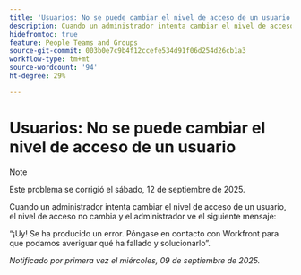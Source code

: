 ```yaml
---
title: 'Usuarios: No se puede cambiar el nivel de acceso de un usuario'
description: Cuando un administrador intenta cambiar el nivel de acceso de un usuario, el nivel de acceso no cambia y el administrador ve un mensaje de error.
hidefromtoc: true
feature: People Teams and Groups
source-git-commit: 003b0e7c9b4f12ccefe534d91f06d254d26cb1a3
workflow-type: tm+mt
source-wordcount: '94'
ht-degree: 29%

---
```



# Usuarios: No se puede cambiar el nivel de acceso de un usuario

>[!NOTE]
>
>Este problema se corrigió el sábado, 12 de septiembre de 2025.

Cuando un administrador intenta cambiar el nivel de acceso de un usuario, el nivel de acceso no cambia y el administrador ve el siguiente mensaje:

“¡Uy! Se ha producido un error. Póngase en contacto con Workfront para que podamos averiguar qué ha fallado y solucionarlo”.

_Notificado por primera vez el miércoles, 09 de septiembre de 2025._
